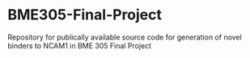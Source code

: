 # BME305-Final-Project
Repository for publically available source code for generation of novel binders to NCAM1 in BME 305 Final Project
